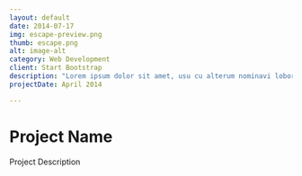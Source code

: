 ```yaml
---
layout: default
date: 2014-07-17
img: escape-preview.png
thumb: escape.png
alt: image-alt
category: Web Development
client: Start Bootstrap
description: "Lorem ipsum dolor sit amet, usu cu alterum nominavi lobortis. At duo novum diceret. Tantas apeirian vix et, usu sanctus postulant inciderint ut, populo diceret necessitatibus in vim. Cu eum dicam feugiat noluisse."
projectDate: April 2014

---
```


# Project Name

Project Description
